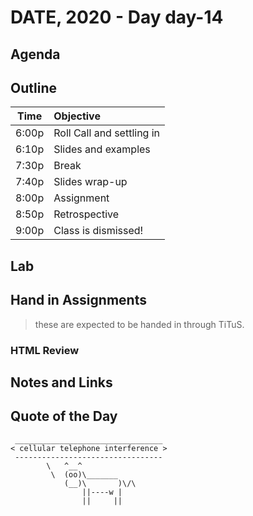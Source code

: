 

# DATE, 2020 - Day day-14


## Agenda



## Outline

| Time   | Objective                        |
| -------|:---------------------------------|
| 6:00p  | Roll Call and settling in        |
| 6:10p  | Slides and examples              |
| 7:30p  | Break                            |
| 7:40p  | Slides wrap-up                   |
| 8:00p  | Assignment                       |
| 8:50p  | Retrospective                    |
| 9:00p  | Class is dismissed!              |


## Lab


## Hand in Assignments
>these are expected to be handed in through TiTuS.



### HTML Review


## Notes and Links


## Quote of the Day 

```
 _________________________________
< cellular telephone interference >
 ---------------------------------
        \   ^__^
         \  (oo)\_______
            (__)\       )\/\
                ||----w |
                ||     ||

```
